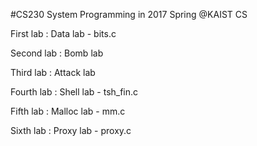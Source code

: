 #CS230 System Programming in 2017 Spring @KAIST CS

First lab : Data lab - bits.c

Second lab : Bomb lab

Third lab : Attack lab

Fourth lab : Shell lab - tsh_fin.c

Fifth lab : Malloc lab - mm.c

Sixth lab : Proxy lab - proxy.c
